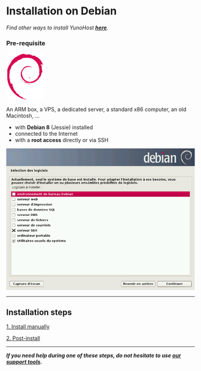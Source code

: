 # Installation on Debian

*Find other ways to install YunoHost **[here](/install)**.*

### Pre-requisite

<img width=100 src="/images/debian-logo.png">

An ARM box, a VPS, a dedicated server, a standard x86 computer, an old Macintosh, ...

* with **Debian 8** (Jessie) installed
* connected to the Internet
* with a **root access** directly or via SSH

<img width=650 src="/images/debian_install.png">

---

## Installation steps

<a class="btn btn-lg btn-default" href="/install_manually">1. Install manually</a>

<a class="btn btn-lg btn-default" href="/postinstall">2. Post-install</a>

---

***If you need help during one of these steps, do not hesitate to use [our support tools](/support).***

